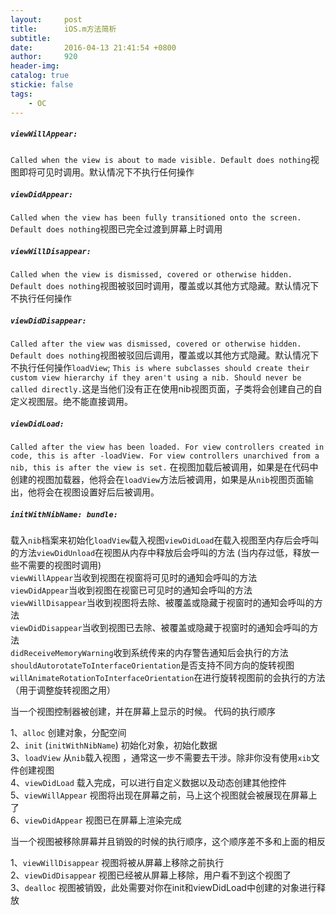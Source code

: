```yaml
---
layout:     post
title:      iOS.m方法简析
subtitle:   
date:       2016-04-13 21:41:54 +0800
author:     920
header-img: 
catalog: true
stickie: false
tags:
    - OC
---
```


##### `viewWillAppear:`

`Called when the view is about to made visible. Default does nothing`视图即将可见时调用。默认情况下不执行任何操作

##### `viewDidAppear:` 

`Called when the view has been fully transitioned onto the screen. Default does nothing`视图已完全过渡到屏幕上时调用

##### `viewWillDisappear:`

`Called when the view is dismissed, covered or otherwise hidden. Default does nothing`视图被驳回时调用，覆盖或以其他方式隐藏。默认情况下不执行任何操作

##### `viewDidDisappear:`

`Called after the view was dismissed, covered or otherwise hidden. Default does nothing`视图被驳回后调用，覆盖或以其他方式隐藏。默认情况下不执行任何操作`loadView`; `This is where subclasses should create their custom view hierarchy if they aren't using a nib. Should never be called directly.`这是当他们没有正在使用nib视图页面，子类将会创建自己的自定义视图层。绝不能直接调用。

##### `viewDidLoad:`

`Called after the view has been loaded. For view controllers created in code, this is after -loadView. For view controllers unarchived from a nib, this is after the view is set.`
在视图加载后被调用，如果是在代码中创建的视图加载器，他将会在`loadView`方法后被调用，如果是从`nib`视图页面输出，他将会在视图设置好后后被调用。

##### `initWithNibName: bundle:`

载入`nib`档案来初始化`loadView`载入视图`viewDidLoad`在载入视图至内存后会呼叫的方法`viewDidUnload`在视图从内存中释放后会呼叫的方法 (当内存过低，释放一些不需要的视图时调用)  
`viewWillAppear`当收到视图在视窗将可见时的通知会呼叫的方法  
`viewDidAppear`当收到视图在视窗已可见时的通知会呼叫的方法  
`viewWillDisappear`当收到视图将去除、被覆盖或隐藏于视窗时的通知会呼叫的方法  
`viewDidDisappear`当收到视图已去除、被覆盖或隐藏于视窗时的通知会呼叫的方法  
`didReceiveMemoryWarning`收到系统传来的内存警告通知后会执行的方法  
`shouldAutorotateToInterfaceOrientation`是否支持不同方向的旋转视图  
`willAnimateRotationToInterfaceOrientation`在进行旋转视图前的会执行的方法（用于调整旋转视图之用）  


当一个视图控制器被创建，并在屏幕上显示的时候。 代码的执行顺序

1、`alloc` 创建对象，分配空间  
2、`init` (`initWithNibName`) 初始化对象，初始化数据  
3、`loadView` 从`nib`载入视图 ，通常这一步不需要去干涉。除非你没有使用`xib`文件创建视图  
4、`viewDidLoad` 载入完成，可以进行自定义数据以及动态创建其他控件  
5、`viewWillAppear` 视图将出现在屏幕之前，马上这个视图就会被展现在屏幕上了  
6、`viewDidAppear` 视图已在屏幕上渲染完成  

当一个视图被移除屏幕并且销毁的时候的执行顺序，这个顺序差不多和上面的相反

1、`viewWillDisappear` 视图将被从屏幕上移除之前执行  
2、`viewDidDisappear` 视图已经被从屏幕上移除，用户看不到这个视图了  
3、`dealloc` 视图被销毁，此处需要对你在init和viewDidLoad中创建的对象进行释放
















